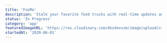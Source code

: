 ```yaml
---
title: 'FooMo'
description: 'Stalk your favorite food trucks with real-time updates and earn experience visiting them to unlock coupons.'
status: 'In Progress'
category: 'app'
featuredImageURL: 'https://res.cloudinary.com/dksdnxvzm/image/upload/v1704329285/foomo_cover_7d01a5740f.png'
startedAt: '2020-06-01'
---
```

